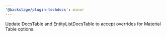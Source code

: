 ```yaml
---
'@backstage/plugin-techdocs': minor
---
```


Update DocsTable and EntityListDocsTable to accept overrides for Material Table options.
